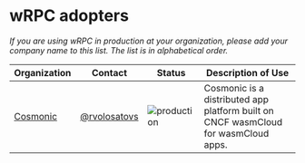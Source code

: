 # wRPC adopters

_If you are using wRPC in production at your organization, please add your company name to this list.
The list is in alphabetical order._

| Organization | Contact | Status | Description of Use |
| - | - | - | - |
| [Cosmonic](https://www.cosmonic.com) | [@rvolosatovs](https://github.com/rvolosatovs) | ![production](https://img.shields.io/badge/-production-blue?style=flat) | Cosmonic is a distributed app platform built on CNCF wasmCloud for wasmCloud apps. |
